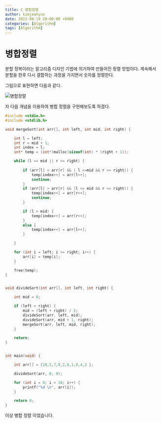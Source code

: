 ```yaml
---
title: C 병합정렬
author: kimjeahyun
date: 2022-08-19 20:00:00 +0900
categories: [Algorithm]
tags: [Algorithm]
---
```



# 병합정렬

분할 정복이라는 알고리즘 디자인 기법에 의거하여 만들어진 정렬 방법이다. 계속해서 분할을 한후 
다시 결합하는 과정을 가지면서 숫자를 정렬한다.


그림으로 표현하면 다음과 같다.

![병합정렬](../../img/cpp/structure/merge.png)

자 다음 개념을 이용하여 병합 정렬을 구현해보도록 하겠다.



```c
#include <stdio.h>
#include <stdlib.h>

void mergeSort(int arr[], int left, int mid, int right) {

	int l = left;
	int r = mid + 1;
	int index = l;
	int* temp = (int*)malloc(sizeof(int) * (right + 1));

	while (l <= mid || r <= right) {
		
		if (arr[l] < arr[r] && ( l <=mid && r <= right)) {
			temp[index++] = arr[l++];
			continue;
		}
		if (arr[l] > arr[r] && (l <= mid && r <= right)) {
			temp[index++] = arr[r++];
			continue;
		}

		if (l > mid) {
			temp[index++] = arr[r++];
		}
		else {
			temp[index++] = arr[l++];
		}

	}

	for (int i = left; i <= right; i++) {
		arr[i] = temp[i];
	}

	free(temp);
}


void divideSort(int arr[], int left, int right) {

	int mid = 0;

	if (left < right) {
		mid = (left + right) / 2;
		divideSort(arr, left, mid);
		divideSort(arr, mid + 1, right);
		mergeSort(arr, left, mid, right);
	}

	return;
}


int main(void) {

	int arr[] = {10,5,7,9,2,6,1,8,4,3 };

	divideSort(arr, 0, 9);

	for (int i = 0; i < 10; i++) {
		printf("%d \n", arr[i]);
	}

	return 0;
}
```

이상 병합 정렬 이었습니다.